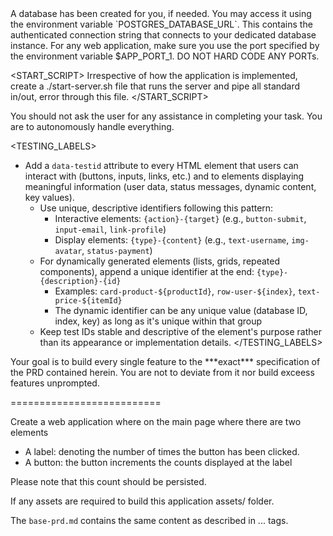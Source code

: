 <DATABASE>
A database has been created for you, if needed. You may access it using the environment variable `POSTGRES_DATABASE_URL`. This contains the authenticated connection string that connects to your dedicated database instance.
</DATABASE>

<PORT>
For any web application, make sure you use the port specified by the environment variable $APP_PORT_1. DO NOT HARD CODE ANY PORTs.
</PORT>

<START_SCRIPT>
Irrespective of how the application is implemented, create a ./start-server.sh file that runs the server and pipe all standard in/out, error through this file.
</START_SCRIPT>

<AUTONOMY>
You should not ask the user for any assistance in completing your task. You are to autonomously handle everything. 
</AUTONOMY>

<TESTING_LABELS>
- Add a `data-testid` attribute to every HTML element that users can interact with (buttons, inputs, links, etc.) and to elements displaying meaningful information (user data, status messages, dynamic content, key values).
    - Use unique, descriptive identifiers following this pattern:
        - Interactive elements: `{action}-{target}` (e.g., `button-submit`, `input-email`, `link-profile`)
        - Display elements: `{type}-{content}` (e.g., `text-username`, `img-avatar`, `status-payment`)
    - For dynamically generated elements (lists, grids, repeated components), append a unique identifier at the end: `{type}-{description}-{id}`
        - Examples: `card-product-${productId}`, `row-user-${index}`, `text-price-${itemId}`
        - The dynamic identifier can be any unique value (database ID, index, key) as long as it's unique within that group
    - Keep test IDs stable and descriptive of the element's purpose rather than its appearance or implementation details.
</TESTING_LABELS>

<PRD>
Your goal is to build every single feature to the ***exact*** specification of the PRD contained herein. You are not to deviate from it nor build exceess features unprompted.


==========================

Create a web application where on the main page where there are two elements
- A label: denoting the number of times the button has been clicked.
- A button: the button increments the counts displayed at the label

Please note that this count should be persisted.
</PRD>

<ASSETS>
If any assets are required to build this application assets/ folder.

The `base-prd.md` contains the same content as described in <PRD> ... </PRD> tags.
</ASSETS>
